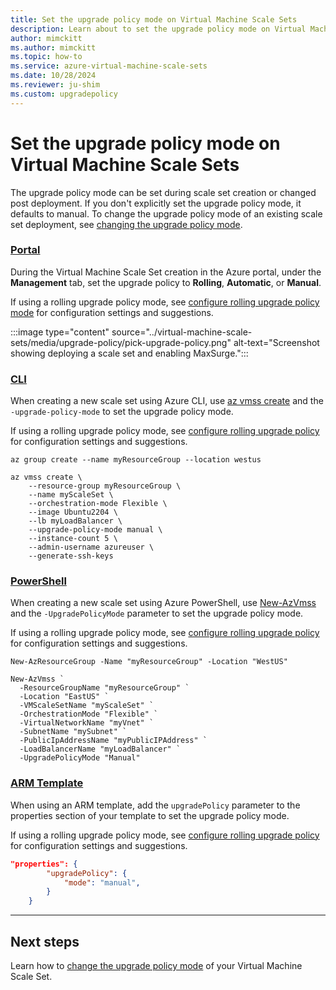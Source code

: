 ```yaml
---
title: Set the upgrade policy mode on Virtual Machine Scale Sets 
description: Learn about to set the upgrade policy mode on Virtual Machine Scale Sets
author: mimckitt
ms.author: mimckitt
ms.topic: how-to
ms.service: azure-virtual-machine-scale-sets
ms.date: 10/28/2024
ms.reviewer: ju-shim
ms.custom: upgradepolicy
---
```

# Set the upgrade policy mode on Virtual Machine Scale Sets

The upgrade policy mode can be set during scale set creation or changed post deployment. If you don't explicitly set the upgrade policy mode, it defaults to manual. To change the upgrade policy mode of an existing scale set deployment, see [changing the upgrade policy mode](virtual-machine-scale-sets-change-upgrade-policy.md).

### [Portal](#tab/portal)

During the Virtual Machine Scale Set creation in the Azure portal, under the **Management** tab, set the upgrade policy to **Rolling**, **Automatic**, or **Manual**. 

If using a rolling upgrade policy mode, see [configure rolling upgrade policy mode](virtual-machine-scale-sets-configure-rolling-upgrades.md) for configuration settings and suggestions.

:::image type="content" source="../virtual-machine-scale-sets/media/upgrade-policy/pick-upgrade-policy.png" alt-text="Screenshot showing deploying a scale set and enabling MaxSurge.":::

### [CLI](#tab/cli)

When creating a new scale set using Azure CLI, use [az vmss create](/cli/azure/vmss#az-vmss-create) and the `-upgrade-policy-mode` to set the upgrade policy mode.  

If using a rolling upgrade policy mode, see [configure rolling upgrade policy](virtual-machine-scale-sets-configure-rolling-upgrades.md) for configuration settings and suggestions.

```azurecli-interactive
az group create --name myResourceGroup --location westus
```

```azurecli-interactive
az vmss create \
    --resource-group myResourceGroup \
    --name myScaleSet \
    --orchestration-mode Flexible \
    --image Ubuntu2204 \
    --lb myLoadBalancer \
    --upgrade-policy-mode manual \
    --instance-count 5 \
    --admin-username azureuser \
    --generate-ssh-keys
```

### [PowerShell](#tab/powershell)

When creating a new scale set using Azure PowerShell, use [New-AzVmss](/powershell/module/az.compute/new-azvmss) and the `-UpgradePolicyMode` parameter to set the upgrade policy mode.

If using a rolling upgrade policy mode, see [configure rolling upgrade policy](virtual-machine-scale-sets-configure-rolling-upgrades.md) for configuration settings and suggestions.

```azurepowershell-interactive
New-AzResourceGroup -Name "myResourceGroup" -Location "WestUS"
```

```azurepowershell-interactive
New-AzVmss `
  -ResourceGroupName "myResourceGroup" `
  -Location "EastUS" `
  -VMScaleSetName "myScaleSet" `
  -OrchestrationMode "Flexible" `
  -VirtualNetworkName "myVnet" `
  -SubnetName "mySubnet" `
  -PublicIpAddressName "myPublicIPAddress" `
  -LoadBalancerName "myLoadBalancer" `
  -UpgradePolicyMode "Manual"
```

### [ARM Template](#tab/template)
When using an ARM template, add the `upgradePolicy` parameter to the properties section of your template to set the upgrade policy mode. 

If using a rolling upgrade policy mode, see [configure rolling upgrade policy](virtual-machine-scale-sets-configure-rolling-upgrades.md) for configuration settings and suggestions.

```json
"properties": {
        "upgradePolicy": {
            "mode": "manual",
        }
    }
```
---


## Next steps
Learn how to [change the upgrade policy mode](virtual-machine-scale-sets-change-upgrade-policy.md) of your Virtual Machine Scale Set. 
